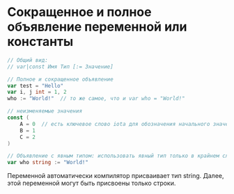 # Сокращенное и полное объявление переменной или константы

```go
// Общий вид: 
// var|const Имя Тип [:= Значение]

// Полное и сокращенное объявление 
var test = "Hello"
var i, j int = 1, 2
who := "World!"  // то же самое, что и var who = "World!"

// неизменяемые значения
const (
    A = 0  // есть ключевое слово iota для обозначения начального значения
    B = 1
    C = 2
)

// Объявление с явным типом: использовать явный тип только в крайнем случае
var who string := "World!" 

```

Переменной автоматически компилятор присваивает тип string. Далее, этой переменной могут быть присвоены только строки.
